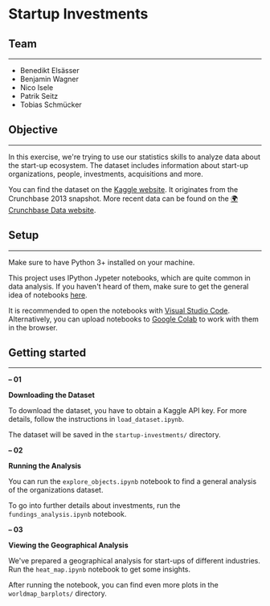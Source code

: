 # Startup Investments

## Team

---

- Benedikt Elsässer
- Benjamin Wagner
- Nico Isele
- Patrik Seitz
- Tobias Schmücker

## Objective

---

In this exercise, we're trying to use our statistics skills to analyze data about the start-up ecosystem. The dataset includes information about start-up organizations, people, investments, acquisitions and more.

You can find the dataset on the [Kaggle website](https://www.kaggle.com/datasets/justinas/startup-investments). It originates from the Crunchbase 2013 snapshot. More recent data can be found on the [🌍 Crunchbase Data website](https://data.crunchbase.com/docs).

## Setup

---

Make sure to have Python 3+ installed on your machine.

This project uses IPython Jypeter notebooks, which are quite common in data analysis. If you haven't heard of them, make sure to get the general idea of notebooks [here](https://fileinfo.com/extension/ipynb).

It is recommended to open the notebooks with [Visual Studio Code](https://code.visualstudio.com). Alternatively, you can upload notebooks to [Google Colab](https://colab.research.google.com) to work with them in the browser.

## Getting started

---

**– 01**

**Downloading the Dataset**

To download the dataset, you have to obtain a Kaggle API key. For more details, follow the instructions in `load_dataset.ipynb`.

The dataset will be saved in the `startup-investments/` directory.

**– 02**

**Running the Analysis**

You can run the `explore_objects.ipynb` notebook to find a general analysis of the organizations dataset.

To go into further details about investments, run the `fundings_analysis.ipynb` notebook.

**– 03**

**Viewing the Geographical Analysis**

We've prepared a geographical analysis for start-ups of different industries. Run the `heat_map.ipynb` notebook to get some insights.

After running the notebook, you can find even more plots in the `worldmap_barplots/` directory.
